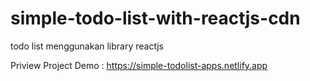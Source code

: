 # simple-todo-list-with-reactjs-cdn
todo list menggunakan library reactjs 

Priview Project Demo : https://simple-todolist-apps.netlify.app
